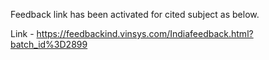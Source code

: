 Feedback link has been activated for cited subject as below.          

Link - https://feedbackind.vinsys.com/Indiafeedback.html?batch_id%3D2899
